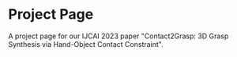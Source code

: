 # Project Page

A project page for our IJCAI 2023 paper "Contact2Grasp: 3D Grasp Synthesis via Hand-Object Contact Constraint".
